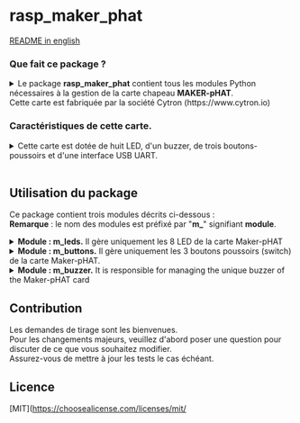 # rasp_maker_phat

[README in english](./EN_README.md)

### Que fait ce package ?
<details>
<summary>Le package <b>rasp_maker_phat</b> contient tous les modules Python nécessaires à la gestion de la carte chapeau <b>MAKER-pHAT</b>.<br>Cette carte est fabriquée par la société Cytron (https://www.cytron.io)</summary><br>
   
Exemple de montages sur modules Raspberry Pi 3B+ ou Pi Zero.<br><br>

![](./maker-pHat-card-monted.png )

</details>


### Caractéristiques de cette carte.
<details>
<summary>Cette carte est dotée de huit LED, d'un buzzer, de trois boutons-poussoirs et d'une interface USB UART.<br><br></summary>

>- Sa taille est la même que celle d'un module Raspberry Pi Zero. Il s'intègre parfaitement à la série de types Pi Zero SBC<br>
(SBC : ordinateur monocarte)<br>
>- Il est également compatible avec les tailles Raspberry Pi : <br>
> - Taille standard : 3B/3B+/4B1GB/4B2GB/4B4GB<br>
> - Taille moyenne : 3A+<br>
> - Petite taille : Pi Zero/W/WH..<br>
>- Son brochage est entièrement compatible avec le Bus GPIO des modules Raspberry.
>- Les 8 LEDs sont sélectionnables via les pins GPIO (17, 18, 27, 22, 25, 12, 13, 19) en mode BCM.<br>
>- Les trois boutons poussoirs sont programmables via les broches GPIO (21,19,20) en mode BCM. <br>
>- Le Buzzer peut être activé sur la broche (GPIO 26) en mode BCM.<br>
>- Les broches GPIO affectées à chaque fonctionnalité sont clairement identifiées (sérigraphiées) sur le circuit imprimé.<br>Y compris SPI, UART, I2C, 5V, 3.3V, et GND.<br>
>- Son entrée USB fait office d'entrée d'alimentation et de ports UART.
>- Sa tension d'entrée USB est de 5v. La source peut être un PC, une batterie externe ou un adaptateur secteur.<br>
     Il peut également être alimenté par le BUS 5V du module Raspberry Pi.

  <br><br>
**Pour plus d'informations, consulter le site du fabricant** [CyTRON](https://www.cytron.io/c-raspberry-pi-hat#/-c616/cytron-m11/sort=p.number_sales/order=DESC/limit=20/minPrice=/maxPrice=)<br><br>>


![](/Documents/EN_Maker-pHAT_Overview.png)


</details>

## Utilisation du package

Ce package contient trois modules décrits ci-dessous :
<br>**Remarque** : le nom des modules est préfixé par "**m_**" signifiant **module**.

<details>
<summary><b>Module : m_leds.</b> Il gère uniquement les 8 LED de la carte Maker-pHAT</summary><br>
   
> <details>
> <summary><b>Getters</b> :</summary><br>
>
>>- **led_range** renvoie la liste des indices des LED.<br>
>>     - L'index le plus bas correspond à la LED la plus à droite de la carte Maker-pHAT.<br>
>>     - L'indice le plus élevé correspond à la LED la plus à gauche de la carte Maker-pHAT.<br>
> </details>
>
> <details>
> <summary><b>Méthodes</b> :</summary><br>
>
>> <details>
>> <summary><b>flash( led_n , tempo = 1.0 )</b></summary><br>
>>
>>>- **BUT** : La LED identifiée par <b>led_n</b> s'allume, puis <b>tempo</b> secondes plus tard la LED s'etteind. <br><br>
>>>- **PARAMETRES** :
>>>    - **led_n** : indice des LED.
>>>       - **int** dans l'ensemble [0, 7]
>>>       - led_n = 0 correspond à la LED à l'extrême droite de la carte Maker-pHAT.
>>>       - led_n = 7 correspond à  la LED à l'extrême gauche de la carte Maker-pHAT.<br><br>
>>>    - **tempo** : Temps (en secondes) pendant lequel la Led d'indice **led_n** sera **allumée**. Passé ce délai, la Led s'éteind.<br>
>>>       - **float** dans l'ensemble ]0.0,  oo[
>>>       - Par défaut **tempo** = 1.0 seconde<br><br>
>> </details>
>>
>> <details>
>> <summary><b>flash_mask(mask, tempo = 1.0)</b></summary><br>
>>
>>>- **BUT** : La ou les LED sélectionnées par le **mask** s'allument, puis une fois la tempo écoulée, les mêmes LED s'éteignent.<br><br>
>>>- **PARAMETRE** :
>>>    - **mask** : masque de 8 bits, chaque bit est associé à une LED.
>>>       - **int** dans l'ensemble [0x00, 0xFF]
>>>       - mask = 0x01 est associé à la LED située à l'extrême droite de la carte Maker-pHAT.
>>>       - mask = 0x80 est associé à la LED située à l'extrême gauche de la carte Maker-pHAT.
>>>       - mask = 0b01010101 = 0x55 est associé aux LEDS d'index {6, 4, 2, 0}
>>>       - mask = 0xFF est associé aux LEDS  d'index {7, 6, 5, 4, 3, 2, 1, 0}<br><br>
>>>    - **tempo** : Temps (en secondes) pendant lequel la ou les Led seront allumées. Passé ce délai, elles s'éteindront.<br>
>>>       - **float** dans l'ensemble  ]0, oo[
>>>       - Par défaut **tempo** = 1,0 seconde<br><br>
>> </details>
>>
>> <details>
>> <summary><b>set_on_leds(mask = 0x00)</b></summary><br>
>>
>>>- **BUT** : La ou les LED sélectionnées par le **mask** s'allument, et reste allumées.</br></br>
>>>- **PARAMETRE** :
>>>    - **mask** : masque de 8 bits, chaque bit est associé à une LED.
>>>       - **int** dans l'ensemble  [0x00, 0xFF]
>>>       - mask = 0x01 est associé à la LED située à l'extrême droite de la carte Maker-pHAT.
>>>       - mask = 0x80 est associé à la LED située à l'extrême gauche de la carte Maker-pHAT.
>>>       - mask = 0b01010101 = 0x55 est associé aux LEDS d'index {6, 4, 2, 0}
>>>       - mask = 0xFF est associé aux LEDS d'index {7, 6, 5, 4, 3, 2, 1, 0}<br><br>
>>>       - **REMARQUE 1** : si masque = 0x00 alors l'état des 8 LED ne sera pas modifié.
>>>       - **REMARQUE 2** : si une LED sélectionnée par le masque est déjà allumée, alors elle reste allumée.<br>
>> </details>
>>
>> <details>
>> <summary><b>set_off_leds(mask = 0x00)</b></summary><br>
>>
>>>- **BUT** : La ou les LED sélectionnées par le **mask** s'éteignent, et reste éteintes</br></br>
>>>- **PARAMETRE** :
>>>    - **mask** : masque de 8 bits, chaque bit est associé à une LED.
>>>       - **int** dans l'ensemble  [0x00, 0xFF]
>>>       - mask = 0x01 est associé à la LED située à l'extrême droite de la carte Maker-pHAT.
>>>       - mask = 0x80 est associé à la LED située à l'extrême gauche de la carte Maker-pHAT.
>>>       - mask = 0b01010101 = 0x55 est associé aux LEDS d'index {6, 4, 2, 0}
>>>       - mask = 0xFF est associé aux LEDS d'index {7, 6, 5, 4, 3, 2, 1, 0}<br><br>
>>>       - **REMARQUE 1** : si masque = 0x00 alors l'état des 8 LED ne sera pas modifié.
>>>       - **REMARQUE 2** : si une LED sélectionnée par le masque est déjà éteinte, alors elle reste éteinte<br>
>> </details>
>>
>> <details>
>> <summary><b>cleanup()</b></summary><br>
>>
>>>- **BUT** : <br>
>>>     -  Configure les pins de toutes les Leds dans un état electrique sans danger pour le Raspberry.<br>
>>>     -  N'agit que sur les pin des LEDS, et aucune autres pin du GPIO.<br>
>>>     -  Lorque votre programme n'a plus usage des Leds il est bon d'appeller cette méthode.<br>
>>>        Cependant, si vous oubliez de le faire, la méthode magique **\_\_del\_\_** sera appelée au moment de la destruction de l'instance.<br>
>>>        Voir la méthode **\_\_del\_\_**
>>>``` python
>>>   leds = m_leds.Leds()
>>>   # début de votre code ....
>>>   ...
>>>   # fin de votre code ...
>>>   # remise des pins dans un etat électrique sans risque pour le Raspberry.
>>>   leds.cleanup()
>>>```
>> </details>
>>
>> <details>
>> <summary><b>__del__</b></summary><br>
>>
>>>- Méthode magique qui a été redéfinie : <br>
>>>     -  Configure les pins de toutes les Leds dans un état electrique sans danger pour le Raspberry.<br>
>>>     -  N'agit que sur les pin des LEDS, et aucune autres pin du GPIO.<br>   
>>>     -  Est appelé automatiquement par le gabarge collector (ramasse miettes).<br>
>>>     -  Il est possible de l'appeler a la fin du programme par l'intermédiaire de la commande **del**
>>>``` python
>>>   # Création instance
>>>   leds = m_leds.Leds()
>>>
>>>   # début de votre code ....
>>>   ...
>>>   # fin de votre code ...
>>>   
>>>   # Destruction de l'instance sans risque pour le Raspberry
>>>   del leds
>>>```
>>
>> <details>
>> <summary><b>Exemple de code</b></summary><br>
>>
>>> ```python
>>> from rasp_maker_phat import m_leds
>>>
>>> # Instanciation
>>> leds = m_leds.Leds()
>>>
>>> # Allume la Led n°2 pendant une seconde (par défaut) puis l'éteind.
>>> leds.flash( 2 )
>>> # Allume la Led n°5 pendant 0,3 seconde puis l'éteind.
>>> leds.flash( 5, 0.3 )
>>>
>>> # Etteind toutes les LED, puis allume uniquement les LEDs d'index pair {6,4,2,0}.
>>> leds.set_off_leds(0xFF)
>>> leds.set_on_leds(0x55)
>>>
>>> # On commence par eteindre toutes les LEDs
>>> # Puis, on allume toutes les LEDs d'indexs pairs pendant  1,5 seconde
>>> # Puis, on allume toutes les LED d'indexs impairs pendant  2,6 secondes
>>> leds.set_off_leds(0xFF)
>>> leds.flash_mask( 0x55, 1.5 )
>>> leds.flash_mask( 0xAA, 2.6 )
>>> ```
>> </details>
>>
>> `_______________________________________________________________________________________________`
> </details>
</details>

<details>
<summary><b>Module : m_buttons.</b> Il gère uniquement les 3 boutons poussoirs (switch) de la carte Maker-pHAT.</summary><br>

> <details>
> <summary><b>Getters</b> :</summary>
> <br>
>
>>- **list_of_switch_pins**<br>
>> renvoie la liste des trois **pin_code BCM** associées aux 3 switchs.<br>
>>- **list_of_switch_names**<br>
>> renvoie la liste des trois **switch_name** qui sont sérigraphiés sur la carte maker-pHAT.<br>
>>- **dico_switch_name_to_pin_code**<br>
>> renvoie le dictionnaire des couples (switch_name, pin_code) où switch_name est la clé.<br>
>>- **dico_pin_code_to_switch_name**<br>
>> renvoie le dictionnaire des couples (pin_code, switch_name) où code_pin est la clé.<br>
> </details>
>
> <details>
> <summary><b>Méthodes</b> :</summary><br>
>
>> <details>
>> <summary><b>logical_state_pins (list_of_switch_name)</b> :</summary><br>
>>
>>>- **BUT**<br>
>>>    - L'état logique des switchs demandés dans le parametre d'entrée **liste_of_switch_name** est retouné.<br>
>>>    - Le résultat est sous la forme d'un dictionnaire de paires **<Clé, valeur>**.<br>
>>>        - **Key** est le nom du switch
>>>        - **valeur** est l'**état logique du pin_code** associée au switch.<br>
>>>        - Le dictionnaire contient autant de paires que de switch_name valides,et distincts contenus dans la liste d'entrée.<br><br>
>>>- **PARAMÈTRE**
>>>    - **list_of_switch_name** :
>>>        - Quels sont les types de données autorisés ou interdits pour le paramètre d'entrée.<br>
>>>           - SI c'est un **str** : Dans ce cas, un seul nom de switch est autorisé.<br>
>>>             Il s'agira alors soit de **"sw1"**, soit de **"sw2"**, soit de **"sw3"**..<br>
>>>           - SI c'est un **tuple** : **NON AUTORISÉ**.<br>
>>>           - SI c'est une **list** : Dans ce cas cette liste doit contenir un ou plusieurs switch_name parmi : <br>**"sw1"** et/ou **"sw2"** et/ou **"sw3"**.<br>
>>>             L'ordre n'a pas d'importance et la répétition accidentelle d'un nom n'a aucune conséquence..<br><br>
>>>    - exemples de syntaxe autorisée
>>> ``` python
>>> buttons = m_button.Button()
>>> buttons.logical_state_pins( "sw1" ) 
>>> buttons.logical_state_pins( "sw2" ) 
>>> buttons.logical_state_pins( ["sw3"] ) 
>>> buttons.logical_state_pins( ["sw1", "sw2", "sw3"] ) 
>>> ```
>>> - **Attention** : <br>
>>>    - Si le nom du switch ne figure pas parmi **"sw1"** ou **"sw2"** ou **"sw3"** Alors une **KeyError** sera levée.<br>
>>>      L'interception et le traitement de cette erreur relèvent de la responsabilité de l'utilisateur.<br><br>
>>>- **RETOUR**<br>
>>>    - L'état logique d'une pin sera représenté sous trois formes :
>>>        - str **"ON"** qui signifie *le switch est à l'état enfoncé*.<br>
>>>        - str **"OFF"** qui signifie *le switch est à l'état relâché*.<br>
>>>        - **None** ce qui signifie que *la pin associée au switch n'a pas été initialisé*, la requête n'a aucun sens.<br><br>
>>>    - exemples de retour<br>
>>> ``` python
>>> { "sw1": "ON" }
>>> { "sw2": None }
>>> { "sw3":"OFF" }
>>> { "sw1": "ON", "sw2": None, "sw3": "OFF" }
>>> ```
>>> - **Rappel** : <br>
>>>    - Soyez prudent lorsque vous utilisez cette méthode avec l'instruction print.<br>
>>>      N'oubliez pas d'alterner les guillemets doubles et les guillemets simples.<br>
>>> ``` python
>>> buttons = m_button.Button()
>>> print( f"les états sont { buttons.logical_state_pins( ['sw1', 'sw3'] ) } " ) # " ' ' " 
>>> print( f'les états sont { buttons.logical_state_pins( ["sw1", "sw3"] ) } ' ) # ' " " '
>>> ```   
>> </details>
>>
>> <details>
>> <summary><b>add_event_detect_switch (switch_name, trigger = GPIO.FALLING, callback = vide, temps de rebond = 50)</b> :</summary><br>
>>
>>>- **OBJECTIF**<br>
>>> Crée un thread qui surveille les actions effectuées sur un switch particulier (**switch_name**) de la carte Maker-pHat.<br>
>>> L'action (**trigger**) consistera à appuyer sur ce switch ou à le relâcher ou les deux.<br>
>>> Dès que l'action apparaît, le thread appellera la fonction (**callback**) prévue pour le traitement de cet évènement.<br><br>
>>>- **PARAMÈTRES**
>>>    - **switch_name** : C'est le nom du switch de la carte Maker-pHat qui sera surveillé par le thread.<br>
>>>        - str dans l'ensemble "**sw1**", "**sw2**", "**sw3**".<br><br>
>>>    - **trigger** : indique sur quel front du signal le traitement sera déclenché.
>>>        - int dans l'ensemble [ GPIO.FALLING (appuyer), GPIO.RISING (relâcher) , GPIO.BOTH (appuyer ou relâcher) ]
>>>        - Toutes les actions sur un switch déclencheront un traitement soit sur le front montant du signal, soit sur le front descendant, ou les deux.<br>
>>>          Dans ce dernier cas le traitement sera déclenché deux fois.<br><br>
>>>    - **callback** : c'est le nom de la fonction qui sera appelée par le thread pour traiter l'événement.<br>
>>>        - Le nom par défaut est **empty**.<br>
>>>          Où **empty** est une fonction interne à la classe, et cette fonction ne fait rien (pass).
>>>        - Si vous ne redéfinissez pas le paramètre **callback**, un thread sera quand même créé.<br>
>>>          Lorsqu'un événement se produit, la fonction **empty** sera appelée mais elle ne produira aucun effet.<br>
>>>        - **Attention** :<br>
>>>          Le nom de la fonction de traitement n'est pas de type **str**.<br>
>>>          Par conséquent, ce nom ne doit pas être écrit entre simple ou  doubles guillemets, comme le sont généralement les str.
>>> <br><br>
>>>        - **bouncetime** : temps nécessaire pour stabiliser l'état du switch avant l'appel de la fonction callback.
>>>           - int [0,oo[.<br>
>>>           - L'unité est la milliseconde. Par défaut, sa valeur est fixée à 5O ms. <br>
>>>           - **Réduire** cette valeur peut rendre le traitement de l'évènement instable.<br>
>>>             En d'autres terme : une seule action peut aléatoirement appeler la fonction callback plusieurs fois.<br>
>>>           - **L'augmentation** de cette valeur retarde l'appel de la fonction de callback.<br><br>
>> </details>
>>
>> <details>
>> <summary><b>cleanup (switch_names = None)</b> :</summary>
>> <br>
>>
>>>- **OBJECTIF**<br>
>>>    - Le(s) switch(s) mentionné(s) dans le paramètre (switch_names) seront purgés, c'est à dire :<br>
>>>         - La déaffectation des pin (pin_code) associées à ces switchs.
>>>         - Mise des pins dans un état électrique n'entraînant aucun risque de destruction de la carte Raspberry
>>>         - Arrêt et détruction les threads de surveillance de ces switchs
>>>         - Après cette commande, toutes les actions sur les switchs concernés n'auront plus aucun effet.<br><br>
>>>- **PARAMETRE**<br>
>>>    - **switch_name** : Plusieurs écritures et types sont possibles.<br>
>>>         - Si ce paramètre n'est pas spécifié, alors sa valeur par défaut sera **None**<br>
>>>           Dans ce cas, les trois switchs **sw1**", "**sw2**" et "**sw3**" seront purgés.<br>
>>>         - str **sw1**" ou "**sw2**" ou "**sw3**". Seul le switch nommé sera purgé.<br>
>>>         - list :  Elle ne doit contenir que les termes **"sw1"** et/ou **"sw2"** et/ou **"sw3"**<br>
>>>           **Remarque**<br>
>>>              - Ecrire [ "sw1", "sw2", "sw3" ] équivaut au cas None.<br>
>>>              - L'ordre des noms de switchs dans la liste n'a pas d'importance.<br>
>>>              - Une répétition accidentelle du nom d'un switch n'a aucune conséquence.<br>
>>>                À la première occurrence du nom du switch, ce switch sera purgé.<br><br>
>> </details>
>>
>> <details>
>> <summary><b>Précisions sur l'écriture des fonctions de callback</b> :</summary>
>> <br>
>>
>>> <details>
>>> <summary><b>Quels sont les formats autorisés ? :</b> :</summary>
>>> <br>
>>>
>>>
>>>> ```python
>>>> # Premier format possible
>>>> # args est un tuple qui ne contient qu'un seul élément.
>>>> # Cet élément est le pin_code de la pin à l'origine de l'événement, et args[0] est égale à pin_code.
>>>> def your_function_name(*args) :
>>>>     code_pin = arguments[0]
>>>>     votre code
>>>>
>>>> # Deuxième format possible
>>>> # pin_code est le pin_code de la pin à l'origine de l'événement
>>>>     def your_function_name (pin_code) :
>>>>         votre code
>>>>
>>>> # format INTERDIT
>>>> # Absence de paramètre d'entrée, ce qui lèvera Error
>>>>     def your_function_name () :
>>>>         votre code
>>>> ```
>>> </details>
>>>
>>> <details>
>>> <summary><b>Combien de fonctions callback devons-nous créer ? :</b> :</summary>
>>> <br>
>>>
>>>> ``` python
>>>> # LA SOLUTION : une fonction callback par switch
>>>> # Par exemple sw1 et sw3, avec n'importe quel format d'entrée (ici on a mis les deux possibles)
>>>>
>>>> def name_of_your_SW1_callback_function ( *arg ) :
>>>>     votre code pour traiter le switch sw1
>>>>
>>>> def name_of_your_SW3_callback_function ( pin_code) :
>>>>     votre code pour traiter le switch sw3
>>>> #---------------------------------------------- ---------------
>>>>
>>>> # LA SOLUTION : une fonction callback commune
>>>> # C'est votre code qui adaptera le traitement en fonction du paramètre d'entrée.
>>>> def name_of_your_COMMON_callback_function(pin_code) :
>>>>     si pin_code == PIN_CODE_SW1 :
>>>>         votre code pour le switch sw1
>>>>
>>>>     elif pin_code == PIN_CODE_SW2 :
>>>>         votre code pour le switch sw2
>>>>
>>>>     elif pin_code == PIN_CODE_SW3 :
>>>>         votre code pour le switch sw3
>>>> ```
>>> </details>
>>>
>>> <details>
>>> <summary><b>Comment traiter les événements dans le cas où trigger == GPIO.BOTH ? :</b> :</summary>
>>> <br>
>>>
>>>> L'appui ou le relachement d'un switch provoque l'appelle d'une fonction callback.<br>
>>>> La fonction callback n'a que pour seulle information le **pin_code** à l'origine de l'évènement.<br>
>>>> Si la fonction callback doit connaître l'état de la pin associée au switch pour adapter le bon traitement, elle doit appeler la méthode 
>>>> **logical_state_pins (list_of_switch_name)**<br><br>
>>>>
>>>> ```python
>>>>
>>>> # CAS LE PLUS SIMPLE
>>>> # Peu importe que le déclenchement de l'appel soit dû à un appui ou un relâchement sur le switch.
>>>> # Par exemple sur le switch sw1
>>>>
>>>> def name_of_your_BOTH_callback_function_on_SW1 ( pin_code ) :
>>>>    votre code pour le switch sw1
>>>>
>>>> #---------------------------------------------- ---------------
>>>>
>>>>
>>>>
>>>> # CAS LÉGÈREMENT MOINS SIMPLE
>>>> # En fonction de l'état logique du switch vous sélectionnez
>>>> #   le traitement prévu pour le type d'événement approprié
>>>>
>>>> buttons = m_buttons.Bouttons()
>>>>
>>>> def name_of_your_BOTH_callback_function_on_SW1 ( pin_code ) :
>>>>     if buttons.logical_state_pins( 'sw1' ) == "ON" :
>>>>         votre code pour le switch sw1 sur front DESCENDANT 
>>>>
>>>>     elif buttons.logical_state_pins( 'sw1' ) == "OFF" :
>>>>         votre code pour le switch sw1 sur front MONTANT
>>>>
>>>> #---------------------------------------------- ---------------
>>>>
>>>>
>>>>
>>>> # CAS PLUS COMPLEXE
>>>> # Vous devez utiliser deux fonctions de callback
>>>> # -- Une pour l'action d'appuyer sur le switch
>>>> # -- Une autre lorsque l'action disparaît.
>>>> # Chaque fonction de callback contient dans son code :
>>>> #     - Sa propre désactivation
>>>> #     - l'acitvation de l'évènement oposé.
>>>> # Ce sont deux fonctions callback miroir
>>>> #
>>>> # Exemple pour le switch sw3 
>>>>
>>>> buttons = m_boutons.Boutons()
>>>>
>>>> def name_of_your_FALLING_callback_function_SW3( pin_code ) :
>>>>     buttons.add_event_detect_switch( "sw3", GPIO.RISING, nom_de_votre_RISING_callback_function_SW3)
>>>>     votre code spécifique pour l'événement FALLING commence ici ....
>>>>
>>>> def name_of_your_RISING_callback_function_SW3( pin_code ) :
>>>>     buttons.add_event_detect_switch( "sw3", GPIO.FALLING, nom_de_votre_FALLING_callback_function_SW3)
>>>>     votre code spécifique pour l'événement RISING commence ici ....
>>>> ```
>>>> </details>
>>>>
>>> </details>
>>>
>>> <details>
>>> <summary><b>Exemple de code</b></summary>
>>> <br>
>>>
>>>> ```python
>>>> buttons = m_buttons.Boutons()
>>>>
>>>> # Déclaration des fonctions de traitement d'événements (fonction de rappel)
>>>> def test_button_sw1(*args) :
>>>>     print(f"ici traitement sw1, args : {args}" )
>>>>
>>>> def test_button_sw2(*args) :
>>>>     print(f"ici traitement sw2, args[0] : {args[0]}" )
>>>>
>>>> def test_button_sw3(pin_code) :
>>>>     print(f"ici traitement sw3, pin_code : {pin_code}" )
>>>>
>>>> def common_test_button_switch(pin_code) :
>>>>     print(f"Traitement COMMON : Événement sur pin_code {pin_code}")
>>>>
>>>> def rising_event_detected_on_sw1 (pin_code) :
>>>>     buttons.add_event_detect_switch("sw1", GPIO.FALLING, falling_event_detected_on_sw1)
>>>>     print(f"States : {buttons.logical_state_pins('sw1')}")
>>>>     print(f"rising_event : pin {pin_code}" )
>>>>
>>>> def falling_event_detected_on_sw1(pin_code ):
>>>>     buttons.add_event_detect_switch("sw1", GPIO.RISING,rising_event_detected_on_sw1)
>>>>     print(f"States : {buttons.logical_state_pins('sw1')}")
>>>>     print(f"falling_event : pin {pin_code}" )
>>>>
>>>>
>>>>
>>>> # Affectation des thread surveillant les événements survenant sur chaque switch
>>>> # Chaque switch a sa propre fonction de callback.
>>>> buttons.add_event_detect_switch("sw1", GPIO.FALLING, test_button_sw1)
>>>> buttons.add_event_detect_switch("sw2", GPIO.RISING , test_button_sw2)
>>>> buttons.add_event_detect_switch("sw3", GPIO.BOTH   , test_button_sw3)
>>>>
>>>>
>>>> print("\nYou can now push the button to test them FALLING, RISING, BOTH" )
>>>> time.sleep(7)
>>>>
>>>> # Affectation des thread surveillant les événements survenant sur chaque switch
>>>> # Les switchs ont tous la même fonction de callback.
>>>> buttons.add_event_detect_switch("sw1", GPIO.FALLING, common_test_button_switch)
>>>> buttons.add_event_detect_switch("sw2", GPIO.RISING , common_test_button_switch)
>>>> buttons.add_event_detect_switch("sw3", GPIO.BOTH   , common_test_button_switch)
>>>> print("\nYou can now push the button to test them with the same callback function")
>>>> time.sleep(7)
>>>>
>>>> # Maintenant nous purgeons tous les switches
>>>> print("\nCleanup all switch. Now no more reaction from the switches")
>>>> print(f"states befor cleanup : {buttons.logical_state_pins()}")
>>>> buttons.cleanup( )
>>>> print(f"states after cleanup : {buttons.logical_state_pins()}")
>>>> time.sleep(4)
>>>>
>>>> # Nous créons une nouveau thread sur sw1
>>>> print("\nOnly switch SW1 is re-activated. with BOTH trigger. The callback function will be twice callet. Test it" )
>>>> print(f"States befor add_event_detect_switch : {buttons.logical_state_pins()}")
>>>> buts.add_event_detect_switch("sw1", GPIO.BOTH, test_button_sw1)
>>>> print(f"States after add_event_detect_switch : {buts.logical_state_pins()}")
>>>> time.sleep(4)
>>>>
>>>> # To detect front up and front down
>>>> buts.add_event_detect_switch("sw1", GPIO.FALLING, falling_event_detected_on_sw1)
>>>> print("\nFinally we simulate the BOTH trigger with two callback functions on the sw1")
>>>> time.sleep(7)
>>>> print()
>>>>
>>>>  ```
>>>  </details>
>>>
>>>`_______________________________________________________________________________`
>>  </details>
>
>  </details>

<details>   
<summary><b>Module  : m_buzzer.</b> It is responsible for managing the unique buzzer of the Maker-pHAT card</summary><br>
   
>  <details>
>  <summary><b>Methodes</b> :</summary><br> 
>
>>  <details>
>>  <summary><b>beep (beep_duration = 1.0)</b> :</summary><br>
>>
>>>-  **AIM** :  For a time expressed in seconds, the buzzer emits a sound.<br><br>
>>>-  **PARAMETERS**
>>>      -  **beep_duration** : float in ]0, oo[.<br>
>>>      -  Unit seconds
>>>      -  Default value 1 second.
>>  </details> 
>>
>>  <details>
>>  <summary><b>beep_repeat (number_cycles = 2, beep_duration = 1.0, noiseless_duration = 1.0 )</b> :</summary><br>
>>
>>>-  **AIM**<br>
>>>     Buzzer beeps number_cycles times, and a cycle starts with a beep.<br>
>>> Le buzzer émet un son pendant beep_duration secondes et reste silencieux pendant noiseless_duration secondes à chaque cycle.<br><br>
>>>- **PARAMÈTRES**
>>> - **number_cycles** : Nombre de répétitions de cycle (bip-silencieux).<br>
>>> - int dans [2, 3, .. oo[.<br>
>>> - Exprimé en secondes <br>
>>> - Valeur par défaut 2.<br><br>
>>> - **beep_duration** : Temps pendant lequel le buzzer émet un son.<br>
>>> - flotte dans ]0, oo[.<br>
>>> - Exprimé en secondes.<br>
>>> - Valeur par défaut 1,0 seconde.<br><br>
>>> - **noiseless_duration** : Temps pendant lequel le buzzer reste silencieux.<br>
>>> - flotte dans ]0, oo[.<br>
>>> - Exprimé en secondes <br>
>>> - Valeur par défaut 1,0 seconde.<br><br>
>> </details>
>>
>> <details>
>> <summary><b>Exemple de code</b> :</summary><br>
>>
>>> ```python
>>> depuis rasp_maker_phat importer m_buzzer en tant que mb
>>>
>>>
>>> #créer l'obj buz à partir de la classe Buzzer
>>> buz = mb.Buzzer()
>>>
>>> # Buzzer allumé pendant une seconde (par défaut)
>>> buz.beep()
>>> time.sleep(1) # Faites une pause avant d'essayer une autre valeur de temps de bip
>>>
>>> # Buzzer allumé pendant 0,2 seconde
>>> buz.bip(0.2)
>>> time.sleep(1) # Pause avant d'essayer un cycle
>>>
>>> # Fonctionnement cyclique du buzzer
>>> # Cycle : ON pendant 0,1 seconde et OFF pendant 0,2 seconde.
>>> # Ce cycle est répété 5 fois
>>> buz.beep_repeat(5, 0.1, 0.2)
>>> ```
>>>
>>>`_______________________________________________________________________________________________`
>> </details>
> </details>
</details>
 
## Contribution
Les demandes de tirage sont les bienvenues.<br>
Pour les changements majeurs, veuillez d'abord poser une question pour discuter de ce que vous souhaitez modifier.<br>
Assurez-vous de mettre à jour les tests le cas échéant.<br>

## Licence

[MIT](https://choosealicense.com/licenses/mit/



